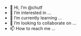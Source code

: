 - 👋 Hi, I’m @chutf
- 👀 I’m interested in ...
- 🌱 I’m currently learning ...
- 💞️ I’m looking to collaborate on ...
- 📫 How to reach me ...

<!---
chutf/chutf is a ✨ special ✨ repository because its `README.md` (this file) appears on your GitHub profile.
You can click the Preview link to take a look at your changes.
--->
